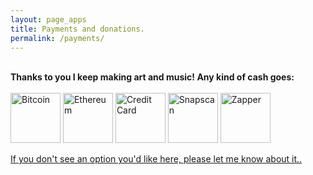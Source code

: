 ```yaml
---
layout: page_apps
title: Payments and donations.
permalink: /payments/
---
```


<!--<a>We are currently raising funds for a world tour to play our music far and wide, spreading the message of a healthy future for our planet. Why not send us some cash to help us achieve this goal? Your contribution will be wisely spent to create and perform music that inspires people to look inward and take action in their lives to co-create a living future. We accept Bitcoin, Ethereum, All traditional currencies, any other gifts and/or adventures around the world too. We look forward to playing in your town!</a>-->

<br>
<strong>Thanks to you I keep making art and music! Any kind of cash goes:</strong>
<br>
<br>
<a href="../bitcoin"><img src="../assets/img/currencyicons/bit.png" height="80vw" width="80vw" alt="Bitcoin"></a>
<a href="../ethereum"><img src="../assets/img/currencyicons/ether.png" height="80vw" width="80vw" alt="Ethereum"></a>
<a href="../creditcard"><img src="../assets/img/currencyicons/credit-cards-icon.png" height="80vw" width="80vw" alt="Credit Card"></a>
<a href="../snapscan"><img src="../assets/img/currencyicons/snapscan.png" height="80vw" width="80vw" alt="Snapscan"></a>
<a href="../zapper"><img src="../assets/img/currencyicons/zapper.jpg" height="80vw" width="80vw" alt="Zapper"></a>
<br>
<a href="/payments"><p>If you don't see an option you'd like here, please let me know about it..<p></a>
<br>
<br>
<br>
